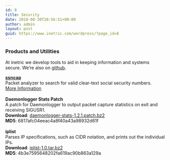 ```yaml
---
id: 8
title: Security
date: 2010-08-30T20:56:51+00:00
author: admin
layout: post
guid: https://www.inetric.com/wordpress/?page_id=8
---
```

<p id="top" />

### Products and Utilities

At inetric we develop tools to aid in keeping information and systems secure. We&#8217;re also on [github](https://github.com/inetric).

<div class="cnotice">
  <strong><a name="ssncap" href="/security/ssncap">ssncap</a></strong><br /> Packet analyzer to search for valid clear-text social security numbers.<br /> <a href="/security/ssncap">More Information</a>
</div>

<br/>
<div class="cnotice">
  <strong><a name="dlsp">Daemonlogger Stats Patch</a></strong><br /> A patch for Daemonlogger to output packet capture statistics on exit and receiving SIGUSR1.<br /> <strong>Download</strong>: <a href="/downloads/dlsp/daemonlogger-stats-1.2.1.patch.bz2">daemonlogger-stats-1.2.1.patch.bz2</a><br /> <strong>MD5</strong>: 6817afc04eeac4a8f40a43a98932d61f
</div>

<br/>
<div class="cnotice">
  <strong><a name="iplist">iplist</a></strong><br /> Parses IP specifications, such as CIDR notation, and prints out the individual IPs.<br /> <strong>Download</strong>: <a href="/downloads/iplist/iplist-latest.tar.bz2">iplist-1.0.tar.bz2</a><br /> <strong>MD5</strong>: 4b3e7595648202fa619ac90b863a129a
</div>

